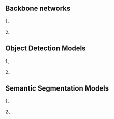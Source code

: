 ## Backbone networks
1、 

2、 

## Object Detection Models
1、

2、

## Semantic Segmentation Models
1、

2、


